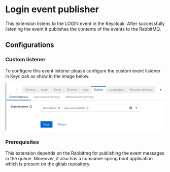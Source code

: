# Login event publisher

This extension listens to the LOGIN event in the Keycloak. After successfully listening the event it publishes the contents of the events to the RabbitMQ.

## Configurations

### Custom listener

To configure this event listener please configure the custom event listener in Keycloak as show in the image below.

<img src="event-listener-config.png" width="500" />

### Prerequisites

This extension depends on the Rabbitmq for publishing the event messages in the queue. Moreover, it also has a consumer spring boot application which is present on the gitlab repository.